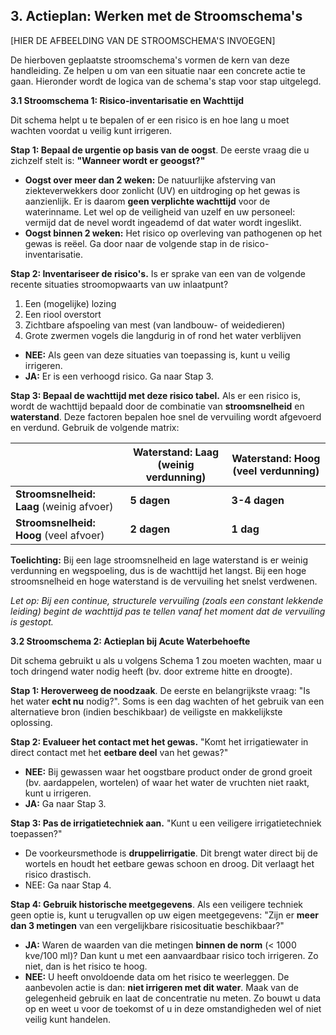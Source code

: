 ## 3\. Actieplan: Werken met de Stroomschema's

\[HIER DE AFBEELDING VAN DE STROOMSCHEMA'S INVOEGEN\]

De hierboven geplaatste stroomschema's vormen de kern van deze handleiding. Ze helpen u om van een situatie naar een concrete actie te gaan. Hieronder wordt de logica van de schema's stap voor stap uitgelegd.

**3.1 Stroomschema 1: Risico-inventarisatie en Wachttijd**

Dit schema helpt u te bepalen of er een risico is en hoe lang u moet wachten voordat u veilig kunt irrigeren.

**Stap 1: Bepaal de urgentie op basis van de oogst**. De eerste vraag die u zichzelf stelt is: **"Wanneer wordt er geoogst?"**

- **Oogst over meer dan 2 weken:** De natuurlijke afsterving van ziekteverwekkers door zonlicht (UV) en uitdroging op het gewas is aanzienlijk. Er is daarom **geen verplichte wachttijd** voor de waterinname. Let wel op de veiligheid van uzelf en uw personeel: vermijd dat de nevel wordt ingeademd of dat water wordt ingeslikt.
- **Oogst binnen 2 weken:** Het risico op overleving van pathogenen op het gewas is reëel. Ga door naar de volgende stap in de risico-inventarisatie.

**Stap 2: Inventariseer de risico's.** Is er sprake van een van de volgende recente situaties stroomopwaarts van uw inlaatpunt?

1. Een (mogelijke) lozing
2. Een riool overstort
3. Zichtbare afspoeling van mest (van landbouw- of weidedieren)
4. Grote zwermen vogels die langdurig in of rond het water verblijven

- **NEE:** Als geen van deze situaties van toepassing is, kunt u veilig irrigeren.
- **JA:** Er is een verhoogd risico. Ga naar Stap 3.

**Stap 3: Bepaal de wachttijd met deze risico tabel.** Als er een risico is, wordt de wachttijd bepaald door de combinatie van **stroomsnelheid** en **waterstand**. Deze factoren bepalen hoe snel de vervuiling wordt afgevoerd en verdund. Gebruik de volgende matrix:

|     | **Waterstand: Laag** (weinig verdunning) | **Waterstand: Hoog** (veel verdunning) |
| --- | --- | --- |
| **Stroomsnelheid: Laag** (weinig afvoer) | **5 dagen** | **3-4 dagen** |
| **Stroomsnelheid: Hoog** (veel afvoer) | **2 dagen** | **1 dag** |

**Toelichting:** Bij een lage stroomsnelheid en lage waterstand is er weinig verdunning en wegspoeling, dus is de wachttijd het langst. Bij een hoge stroomsnelheid en hoge waterstand is de vervuiling het snelst verdwenen.

_Let op: Bij een continue, structurele vervuiling (zoals een constant lekkende leiding) begint de wachttijd pas te tellen vanaf het moment dat de vervuiling is gestopt._

**3.2 Stroomschema 2: Actieplan bij Acute Waterbehoefte**

Dit schema gebruikt u als u volgens Schema 1 zou moeten wachten, maar u toch dringend water nodig heeft (bv. door extreme hitte en droogte).

**Stap 1: Heroverweeg de noodzaak**. De eerste en belangrijkste vraag: "Is het water **echt nu** nodig?". Soms is een dag wachten of het gebruik van een alternatieve bron (indien beschikbaar) de veiligste en makkelijkste oplossing.

**Stap 2: Evalueer het contact met het gewas.** "Komt het irrigatiewater in direct contact met het **eetbare deel** van het gewas?"

- **NEE:** Bij gewassen waar het oogstbare product onder de grond groeit (bv. aardappelen, wortelen) of waar het water de vruchten niet raakt, kunt u irrigeren.
- **JA:** Ga naar Stap 3.

**Stap 3: Pas de irrigatietechniek aan.** "Kunt u een veiligere irrigatietechniek toepassen?"

- De voorkeursmethode is **druppelirrigatie**. Dit brengt water direct bij de wortels en houdt het eetbare gewas schoon en droog. Dit verlaagt het risico drastisch.
- NEE: Ga naar Stap 4.

**Stap 4: Gebruik historische meetgegevens**. Als een veiligere techniek geen optie is, kunt u terugvallen op uw eigen meetgegevens: "Zijn er **meer dan 3 metingen** van een vergelijkbare risicosituatie beschikbaar?"

- **JA:** Waren de waarden van die metingen **binnen de norm** (< 1000 kve/100 ml)? Dan kunt u met een aanvaardbaar risico toch irrigeren. Zo niet, dan is het risico te hoog.
- **NEE:** U heeft onvoldoende data om het risico te weerleggen. De aanbevolen actie is dan: **niet irrigeren met dit water**. Maak van de gelegenheid gebruik en laat de concentratie nu meten. Zo bouwt u data op en weet u voor de toekomst of u in deze omstandigheden wel of niet veilig kunt handelen.
